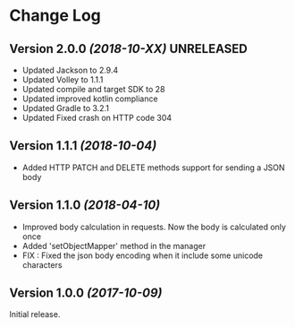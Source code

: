 Change Log
==========

Version 2.0.0 *(2018-10-XX)* UNRELEASED
----------------------------

 * Updated Jackson to 2.9.4
 * Updated Volley to 1.1.1
 * Updated compile and target SDK to 28
 * Updated improved kotlin compliance
 * Updated Gradle to 3.2.1
 * Updated Fixed crash on HTTP code 304

 
Version 1.1.1 *(2018-10-04)*
----------------------------

 * Added HTTP PATCH and DELETE methods support for sending a JSON body

Version 1.1.0 *(2018-04-10)*
----------------------------

 * Improved body calculation in requests. Now the body is calculated only once
 * Added 'setObjectMapper' method in the manager
 * FIX : Fixed the json body encoding when it include some unicode characters


Version 1.0.0 *(2017-10-09)*
----------------------------

Initial release.